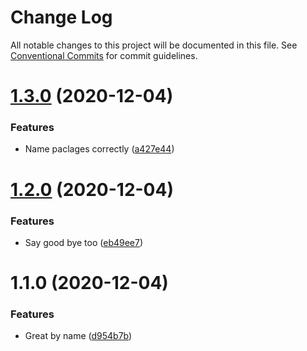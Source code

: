# Change Log

All notable changes to this project will be documented in this file.
See [Conventional Commits](https://conventionalcommits.org) for commit guidelines.

# [1.3.0](https://github.com/juditgreskovits/Lerna/compare/lib@1.2.0...lib@1.3.0) (2020-12-04)


### Features

* Name paclages correctly ([a427e44](https://github.com/juditgreskovits/Lerna/commit/a427e443f776102ac340c9118d586a29d324c70b))





# [1.2.0](https://github.com/juditgreskovits/Lerna/compare/lib@1.1.0...lib@1.2.0) (2020-12-04)


### Features

* Say good bye too ([eb49ee7](https://github.com/juditgreskovits/Lerna/commit/eb49ee767c29cf736569730f79bc1e57d6f18b33))





# 1.1.0 (2020-12-04)


### Features

* Great by name ([d954b7b](https://github.com/juditgreskovits/Lerna/commit/d954b7bf229b3f9e33607bb3a1787b6ef53ac1b3))
